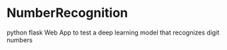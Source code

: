 # NumberRecognition
python flask Web App to test a deep learning model that recognizes digit numbers
